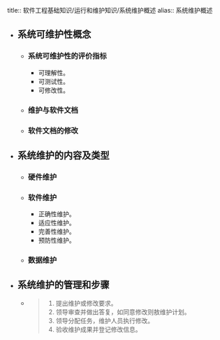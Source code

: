 title:: 软件工程基础知识/运行和维护知识/系统维护概述
alias:: 系统维护概述

- ## 系统可维护性概念
	- ### 系统可维护性的评价指标
		- 可理解性。
		- 可测试性。
		- 可修改性。
	- ### 维护与软件文档
	- ### 软件文档的修改
- ## 系统维护的内容及类型
	- ### 硬件维护
	- ### 软件维护
		- 正确性维护。
		- 适应性维护。
		- 完善性维护。
		- 预防性维护。
	- ### 数据维护
- ## 系统维护的管理和步骤
	- > 1. 提出维护或修改要求。
	  > 2. 领导审查并做出答复，如同意修改则敖维护计划。
	  > 3. 领导分配任务，维护人员执行修改。
	  > 4. 验收维护成果并登记修改信息。